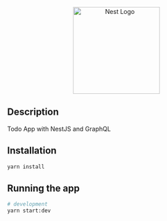 <p align="center">
  <a href="http://nestjs.com/" target="blank"><img src="https://nestjs.com/img/logo-small.svg" width="200" alt="Nest Logo" /></a>
</p>

## Description

Todo App with NestJS and GraphQL

## Installation

```bash
yarn install
```

## Running the app

```bash
# development
yarn start:dev
```
